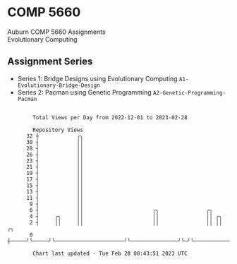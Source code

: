 # COMP 5660
Auburn COMP 5660 Assignments  
Evolutionary Computing

## Assignment Series
- Series 1: Bridge Designs using Evolutionary Computing `A1-Evolutionary-Bridge-Design`
- Series 2: Pacman using Genetic Programming `A2-Genetic-Programming-Pacman`

```

        Total Views per Day from 2022-12-01 to 2023-02-28

        Repository Views
      32 ┼            ╭╮
      30 ┤            ││
      28 ┤            ││
      26 ┤            ││
      23 ┤            ││
      21 ┤            ││
      19 ┤            ││
      17 ┤            ││
      15 ┤            ││
      13 ┤            ││
      11 ┤            ││
       9 ┤            ││
       6 ┤            ││                      ╭╮               ╭╮
       4 ┤     ╭╮     ││                      ││               ││ ╭╮
       2 ┤     ││     ││                      ││               ││ ││            ╭╮
       0 ┼─────╯╰─────╯╰──────────────────────╯╰───────────────╯╰─╯╰────────────╯╰─────────────────

        Chart last updated - Tue Feb 28 00:43:51 2023 UTC
        
```
